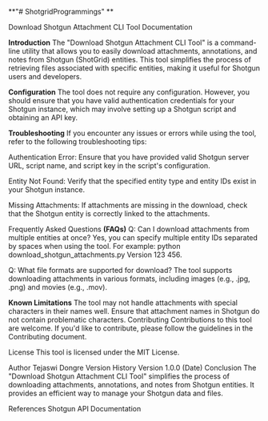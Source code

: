 **"# ShotgridProgrammings" **

Download Shotgun Attachment CLI Tool Documentation

**Introduction**
The "Download Shotgun Attachment CLI Tool" is a command-line utility that allows you to easily download attachments, annotations, and notes from Shotgun (ShotGrid) entities. This tool simplifies the process of retrieving files associated with specific entities, making it useful for Shotgun users and developers.

**Configuration**
The tool does not require any configuration. However, you should ensure that you have valid authentication credentials for your Shotgun instance, which may involve setting up a Shotgun script and obtaining an API key.

**Troubleshooting**
If you encounter any issues or errors while using the tool, refer to the following troubleshooting tips:

Authentication Error: Ensure that you have provided valid Shotgun server URL, script name, and script key in the script's configuration.

Entity Not Found: Verify that the specified entity type and entity IDs exist in your Shotgun instance.

Missing Attachments: If attachments are missing in the download, check that the Shotgun entity is correctly linked to the attachments.

Frequently Asked Questions **(FAQs)**
Q: Can I download attachments from multiple entities at once?
Yes, you can specify multiple entity IDs separated by spaces when using the tool. For example: python download_shotgun_attachments.py Version 123 456.

Q: What file formats are supported for download?
The tool supports downloading attachments in various formats, including images (e.g., .jpg, .png) and movies (e.g., .mov).

**Known Limitations**
The tool may not handle attachments with special characters in their names well. Ensure that attachment names in Shotgun do not contain problematic characters.
Contributing
Contributions to this tool are welcome. If you'd like to contribute, please follow the guidelines in the Contributing document.

License
This tool is licensed under the MIT License.

Author
Tejaswi Dongre
Version History
Version 1.0.0 (Date)
Conclusion
The "Download Shotgun Attachment CLI Tool" simplifies the process of downloading attachments, annotations, and notes from Shotgun entities. It provides an efficient way to manage your Shotgun data and files.

References
Shotgun API Documentation

